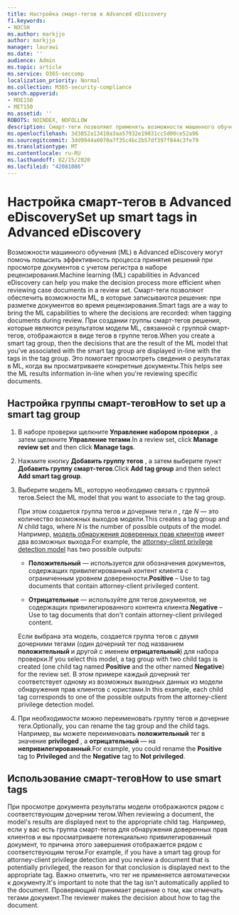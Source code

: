 ```yaml
---
title: Настройка смарт-тегов в Advanced eDiscovery
f1.keywords:
- NOCSH
ms.author: markjjo
author: markjjo
manager: laurawi
ms.date: ''
audience: Admin
ms.topic: article
ms.service: O365-seccomp
localization_priority: Normal
ms.collection: M365-security-compliance
search.appverid:
- MOE150
- MET150
ms.assetid: ''
ROBOTS: NOINDEX, NOFOLLOW
description: Смарт-теги позволяют применять возможности машинного обучения при просмотре контента в расширенном случае обнаружения электронных данных. Используйте группы смарт-тегов для отображения результатов моделей обнаружения машинного обучения, таких как модель полномочий клиентов с юристами.
ms.openlocfilehash: 3d3852a13410a3aa57932e19031cc5d00ce52a96
ms.sourcegitcommit: 3dd9944a6070a7f35c4bc2b57df397f844c3fe79
ms.translationtype: MT
ms.contentlocale: ru-RU
ms.lasthandoff: 02/15/2020
ms.locfileid: "42081086"
---
```

# <a name="set-up-smart-tags-in-advanced-ediscovery"></a><span data-ttu-id="d1c00-104">Настройка смарт-тегов в Advanced eDiscovery</span><span class="sxs-lookup"><span data-stu-id="d1c00-104">Set up smart tags in Advanced eDiscovery</span></span>

<span data-ttu-id="d1c00-105">Возможности машинного обучения (ML) в Advanced eDiscovery могут помочь повысить эффективность процесса принятия решений при просмотре документов с учетом регистра в наборе рецензирования.</span><span class="sxs-lookup"><span data-stu-id="d1c00-105">Machine learning (ML) capabilities in Advanced eDiscovery can help you make the decision process more efficient when reviewing case documents in a review set.</span></span> <span data-ttu-id="d1c00-106">Смарт-теги позволяют обеспечить возможности ML, в которые записываются решения: при разметке документов во время рецензирования.</span><span class="sxs-lookup"><span data-stu-id="d1c00-106">Smart tags are a way to bring the ML capabilities to where the decisions are recorded: when tagging documents during review.</span></span> <span data-ttu-id="d1c00-107">При создании группы смарт-тегов решения, которые являются результатом модели ML, связанной с группой смарт-тегов, отображаются в виде тегов в группе тегов.</span><span class="sxs-lookup"><span data-stu-id="d1c00-107">When you create a smart tag group, then the decisions that are the result of the ML model that you've associated with the smart tag group are displayed in-line with the tags in the tag group.</span></span> <span data-ttu-id="d1c00-108">Это помогает просмотреть сведения о результатах в ML, когда вы просматриваете конкретные документы.</span><span class="sxs-lookup"><span data-stu-id="d1c00-108">This helps see the ML results information in-line when you're reviewing specific documents.</span></span>

## <a name="how-to-set-up-a-smart-tag-group"></a><span data-ttu-id="d1c00-109">Настройка группы смарт-тегов</span><span class="sxs-lookup"><span data-stu-id="d1c00-109">How to set up a smart tag group</span></span>

1. <span data-ttu-id="d1c00-110">В наборе проверки щелкните **Управление набором проверки** , а затем щелкните **Управление тегами**.</span><span class="sxs-lookup"><span data-stu-id="d1c00-110">In a review set, click **Manage review set** and then click **Manage tags**.</span></span>

2. <span data-ttu-id="d1c00-111">Нажмите кнопку **Добавить группу тегов** , а затем выберите пункт **Добавить группу смарт-тегов**.</span><span class="sxs-lookup"><span data-stu-id="d1c00-111">Click **Add tag group** and then select **Add smart tag group**.</span></span>

3. <span data-ttu-id="d1c00-112">Выберите модель ML, которую необходимо связать с группой тегов.</span><span class="sxs-lookup"><span data-stu-id="d1c00-112">Select the ML model that you want to associate to the tag group.</span></span>
    
   <span data-ttu-id="d1c00-113">При этом создается группа тегов и дочерние теги *n* , где *N* — это количество возможных выходов модели.</span><span class="sxs-lookup"><span data-stu-id="d1c00-113">This creates a tag group and *N* child tags, where *N* is the number of possible outputs of the model.</span></span> <span data-ttu-id="d1c00-114">Например, [модель обнаружения доверенных прав клиентов](attorney-privilege-detection.md) имеет два возможных выхода:</span><span class="sxs-lookup"><span data-stu-id="d1c00-114">For example, the [attorney-client privilege detection model](attorney-privilege-detection.md) has two possible outputs:</span></span> 

   - <span data-ttu-id="d1c00-115">**Положительный** — используется для обозначения документов, содержащих привилегированный контент клиента с ограниченным уровнем доверенности.</span><span class="sxs-lookup"><span data-stu-id="d1c00-115">**Positive** – Use to tag documents that contain attorney-client privileged content.</span></span>
   
   - <span data-ttu-id="d1c00-116">**Отрицательные** — используйте для тегов документов, не содержащих привилегированного контента клиента.</span><span class="sxs-lookup"><span data-stu-id="d1c00-116">**Negative** – Use to tag documents that don't contain attorney-client privileged content.</span></span>
    
    <span data-ttu-id="d1c00-117">Если выбрана эта модель, создается группа тегов с двумя дочерними тегами (один дочерний тег под названием **положительный** и другой с именем **отрицательный**) для набора проверки.</span><span class="sxs-lookup"><span data-stu-id="d1c00-117">If you select this model, a tag group with two child tags is created (one child tag named **Positive** and the other named **Negative**) for the review set.</span></span> <span data-ttu-id="d1c00-118">В этом примере каждый дочерний тег соответствует одному из возможных выходных данных из модели обнаружения прав клиентов с юристами.</span><span class="sxs-lookup"><span data-stu-id="d1c00-118">In this example, each child tag corresponds to one of the possible outputs from the attorney-client privilege detection model.</span></span>

4. <span data-ttu-id="d1c00-119">При необходимости можно переименовать группу тегов и дочерние теги.</span><span class="sxs-lookup"><span data-stu-id="d1c00-119">Optionally, you can rename the tag group and the child tags.</span></span> <span data-ttu-id="d1c00-120">Например, вы можете переименовать **положительный** тег в значение **privileged** , а **отрицательный** — на **непривилегированный**.</span><span class="sxs-lookup"><span data-stu-id="d1c00-120">For example, you could rename the **Positive** tag to **Privileged** and the **Negative** tag to **Not privileged**.</span></span>

## <a name="how-to-use-smart-tags"></a><span data-ttu-id="d1c00-121">Использование смарт-тегов</span><span class="sxs-lookup"><span data-stu-id="d1c00-121">How to use smart tags</span></span>

<span data-ttu-id="d1c00-122">При просмотре документа результаты модели отображаются рядом с соответствующим дочерним тегом.</span><span class="sxs-lookup"><span data-stu-id="d1c00-122">When reviewing a document, the model's results are displayed next to the appropriate child tag.</span></span> <span data-ttu-id="d1c00-123">Например, если у вас есть группа смарт-тегов для обнаружения доверенных прав клиентов и вы просматриваете потенциально привилегированный документ, то причина этого завершения отображается рядом с соответствующим тегом.</span><span class="sxs-lookup"><span data-stu-id="d1c00-123">For example, if you have a smart tag group for attorney-client privilege detection and you review a document that is potentially privileged, the reason for that conclusion is displayed next to the appropriate tag.</span></span> <span data-ttu-id="d1c00-124">Важно отметить, что тег не применяется автоматически к документу.</span><span class="sxs-lookup"><span data-stu-id="d1c00-124">It's important to note that the tag isn't automatically applied to the document.</span></span> <span data-ttu-id="d1c00-125">Проверяющий принимает решение о том, как отмечать тегами документ.</span><span class="sxs-lookup"><span data-stu-id="d1c00-125">The reviewer makes the decision about how to tag the document.</span></span>
